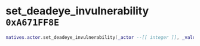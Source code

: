 # set_deadeye_invulnerability `0xA671FF8E`

```lua
natives.actor.set_deadeye_invulnerability(_actor --[[ integer ]], _value --[[ boolean ]])
```
